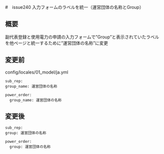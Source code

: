 #　issue240
入力フォームのラベルを統一（運営団体の名称とGroup）

## 概要
副代表登録と使用電力の申請の入力フォームで”Group”と表示されていたラベルを他ページと統一するために”運営団体の名称”に変更


## 変更前　　

config/locales/01_model/ja.yml
```
sub_rep:   
group_name: 運営団体の名称

power_order:  
  group_name: 運営団体の名称
```

## 変更後
  ```
  sub_rep:   
  group: 運営団体の名称

  power_order:  
    group: 運営団体の名称
  ```
